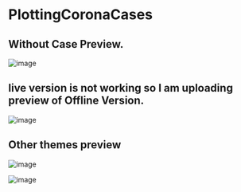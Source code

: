 # PlottingCoronaCases

## Without Case Preview. 

![image](https://github.com/skp3214/PlottingCoronaCases/assets/95349420/ba194da6-900a-43b3-bce2-b5916ae324fc)


## live version is not working so I am uploading preview of Offline Version. 

![image](https://github.com/skp3214/PlottingCoronaCases/assets/95349420/d8cbccdf-aada-4ac7-86a2-bda7b24abc52)


## Other themes preview

![image](https://github.com/skp3214/PlottingCoronaCases/assets/95349420/b27fad5b-5d96-465c-a6c4-936c42775d08)

![image](https://github.com/skp3214/PlottingCoronaCases/assets/95349420/e12f9f27-9da2-4adb-b89c-6249f16bee27)



